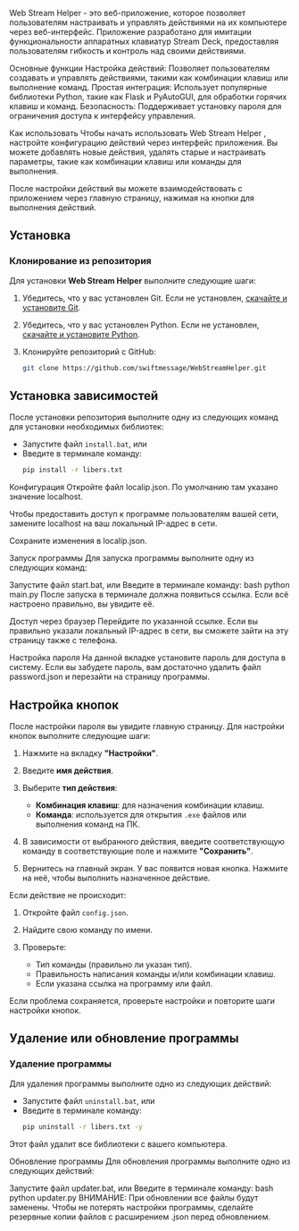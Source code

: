 Web Stream Helper - это веб-приложение, которое позволяет пользователям настраивать и управлять действиями на их компьютере через веб-интерфейс. Приложение разработано для имитации функциональности аппаратных клавиатур Stream Deck, предоставляя пользователям гибкость и контроль над своими действиями.

Основные функции
Настройка действий: Позволяет пользователям создавать и управлять действиями, такими как комбинации клавиш или выполнение команд.
Простая интеграция: Использует популярные библиотеки Python, такие как Flask и PyAutoGUI, для обработки горячих клавиш и команд.
Безопасность: Поддерживает установку пароля для ограничения доступа к интерфейсу управления.

Как использовать
Чтобы начать использовать Web Stream Helper , настройте конфигурацию действий через интерфейс приложения. Вы можете добавлять новые действия, удалять старые и настраивать параметры, такие как комбинации клавиш или команды для выполнения.

После настройки действий вы можете взаимодействовать с приложением через главную страницу, нажимая на кнопки для выполнения действий.

## Установка

### Клонирование из репозитория

Для установки **Web Stream Helper** выполните следующие шаги:

1. Убедитесь, что у вас установлен Git. Если не установлен, [скачайте и установите Git](https://git-scm.com/downloads).
2. Убедитесь, что у вас установлен Python. Если не установлен, [скачайте и установите Python](https://www.python.org/).

3. Клонируйте репозиторий с GitHub:

   ```bash
   git clone https://github.com/swiftmessage/WebStreamHelper.git


## Установка зависимостей

После установки репозитория выполните одну из следующих команд для установки необходимых библиотек:

- Запустите файл `install.bat`, или
- Введите в терминале команду:
  ```bash
  pip install -r libers.txt
Конфигурация
Откройте файл localip.json. По умолчанию там указано значение localhost.

Чтобы предоставить доступ к программе пользователям вашей сети, замените localhost на ваш локальный IP-адрес в сети.

Сохраните изменения в localip.json.

Запуск программы
Для запуска программы выполните одну из следующих команд:

Запустите файл start.bat, или
Введите в терминале команду:
bash
python main.py
После запуска в терминале должна появиться ссылка. Если всё настроено правильно, вы увидите её.

Доступ через браузер
Перейдите по указанной ссылке. Если вы правильно указали локальный IP-адрес в сети, вы сможете зайти на эту страницу также с телефона.

Настройка пароля
На данной вкладке установите пароль для доступа в систему. Если вы забудете пароль, вам достаточно удалить файл password.json и перезайти на страницу программы.

## Настройка кнопок

После настройки пароля вы увидите главную страницу. Для настройки кнопок выполните следующие шаги:

1. Нажмите на вкладку **"Настройки"**.

2. Введите **имя действия**.

3. Выберите **тип действия**:
   - **Комбинация клавиш**: для назначения комбинации клавиш.
   - **Команда**: используется для открытия `.exe` файлов или выполнения команд на ПК.

4. В зависимости от выбранного действия, введите соответствующую команду в соответствующие  поле и нажмите **"Сохранить"**.

5. Вернитесь на главный экран. У вас появится новая кнопка. Нажмите на неё, чтобы выполнить назначенное действие.

Если действие не происходит:

1. Откройте файл `config.json`.

2. Найдите свою команду по имени.

3. Проверьте:
   - Тип команды (правильно ли указан тип).
   - Правильность написания команды и/или комбинации клавиш.
   - Если указана ссылка на программу или файл.

Если проблема сохраняется, проверьте настройки и повторите шаги настройки кнопок.

## Удаление или обновление программы

### Удаление программы

Для удаления программы выполните одно из следующих действий:

- Запустите файл `uninstall.bat`, или
- Введите в терминале команду:
  ```bash
  pip uninstall -r libers.txt -y
Этот файл удалит все библиотеки с вашего компьютера.

Обновление программы
Для обновления программы выполните одно из следующих действий:

Запустите файл updater.bat, или
Введите в терминале команду:
bash
python updater.py
ВНИМАНИЕ: При обновлении все файлы будут заменены. Чтобы не потерять настройки программы, сделайте резервные копии файлов с расширением .json перед обновлением.
